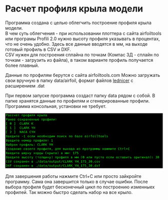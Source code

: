 # Расчет профиля крыла модели

Программа создана с целью облегчить построение профиля крыла модели.  
В чем суть облегчения - при использовании плоттера с сайта airfoiltools или програмы Profili 2.0 нужно высоту профиля указывать в процентах, что не очень удобно.
Здесь все данные вводятся в мм, на выходе готовый профиль в CSV и DXF.  
CSV нужен для построения сплайна по точкам (Компас 3Д - сплайн по точкам - загрузить из файла), в таком варианте профиль получается более плавный.

Данные по профилям берутся с сайта airfoiltools.com
Можно загружать свои вручную в папку data/airfoil, формат файлов [lednicer](http://airfoiltools.com/airfoil/index) с расширением .dat   

При первом запуске программа создаст папку data рядом с собой. В папке хранятся данные по профилям и сгенерированные профили.  
Программа консольная, установки не требует.

![img.png](img.png)  

Для завершения работы нажмите Ctrl+C или просто зайкройте программу. Сама она завершится только в случае ошибки. После выбора профиля будет бесконечный цикл по построению изменныех профилей. Так можно быстро сделать набор на все крыло.
